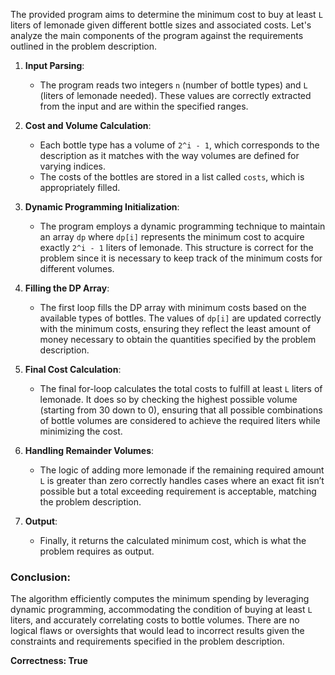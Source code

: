 The provided program aims to determine the minimum cost to buy at least `L` liters of lemonade given different bottle sizes and associated costs. Let's analyze the main components of the program against the requirements outlined in the problem description.

1. **Input Parsing**: 
   - The program reads two integers `n` (number of bottle types) and `L` (liters of lemonade needed). These values are correctly extracted from the input and are within the specified ranges.

2. **Cost and Volume Calculation**:
   - Each bottle type has a volume of `2^i - 1`, which corresponds to the description as it matches with the way volumes are defined for varying indices.
   - The costs of the bottles are stored in a list called `costs`, which is appropriately filled.

3. **Dynamic Programming Initialization**:
   - The program employs a dynamic programming technique to maintain an array `dp` where `dp[i]` represents the minimum cost to acquire exactly `2^i - 1` liters of lemonade. This structure is correct for the problem since it is necessary to keep track of the minimum costs for different volumes.

4. **Filling the DP Array**:
   - The first loop fills the DP array with minimum costs based on the available types of bottles. The values of `dp[i]` are updated correctly with the minimum costs, ensuring they reflect the least amount of money necessary to obtain the quantities specified by the problem description.

5. **Final Cost Calculation**:
   - The final for-loop calculates the total costs to fulfill at least `L` liters of lemonade. It does so by checking the highest possible volume (starting from 30 down to 0), ensuring that all possible combinations of bottle volumes are considered to achieve the required liters while minimizing the cost.

6. **Handling Remainder Volumes**:
   - The logic of adding more lemonade if the remaining required amount `L` is greater than zero correctly handles cases where an exact fit isn’t possible but a total exceeding requirement is acceptable, matching the problem description.

7. **Output**:
   - Finally, it returns the calculated minimum cost, which is what the problem requires as output.

### Conclusion:

The algorithm efficiently computes the minimum spending by leveraging dynamic programming, accommodating the condition of buying at least `L` liters, and accurately correlating costs to bottle volumes. There are no logical flaws or oversights that would lead to incorrect results given the constraints and requirements specified in the problem description. 

**Correctness: True**
